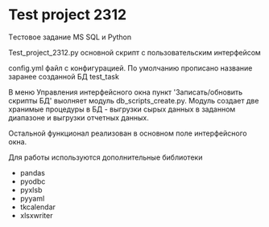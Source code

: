 # Test project 2312

Tестовое задание MS SQL и Python 

Test_project_2312.py основной скрипт с пользовательским интерфейсом

config.yml файл с конфигурацией. По умолчанию прописано название заранее созданной БД test_task

В меню Управления интерфейсного окна пункт 'Записать/обновить скрипты БД' выолняет модуль db_scripts_create.py. Модуль создает две хранимые процедуры в БД - выгрузки сырых данных в заданном диапазоне и выгрузки отчетных данных.

Остальной функционал реализован в основном поле интерфейсного окна.

Для работы используются дополнительные библиотеки

* pandas
* pyodbc
* pyxlsb
* pyyaml
* tkcalendar
* xlsxwriter
